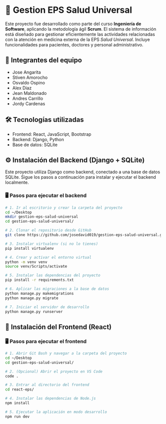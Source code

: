# 🏥 Gestion EPS Salud Universal

Este proyecto fue desarrollado como parte del curso **Ingeniería de Software**, aplicando la metodología ágil **Scrum**. El sistema de información está diseñado para gestionar eficientemente las actividades relacionadas con la atención en medicina externa de la EPS _Salud Universal_. Incluye funcionalidades para pacientes, doctores y personal administrativo.

## 👥 Integrantes del equipo

- Jose Angarita
- Stiven Amorocho
- Osvaldo Ospino
- Alex Diaz
- Jean Maldonado
- Andres Carrillo
- Jordy Cardenas

## 🛠️ Tecnologías utilizadas

- Frontend: React, JavaScript, Bootstrap
- Backend: Django, Python
- Base de datos: SQLite

## ⚙️ Instalación del Backend (Django + SQLite)

Este proyecto utiliza Django como backend, conectado a una base de datos SQLite. Sigue los pasos a continuación para instalar y ejecutar el backend localmente.

### 🖥️ Pasos para ejecutar el backend

```bash
# 1. Ir al escritorio y crear la carpeta del proyecto
cd ~/Desktop
mkdir gestion-eps-salud-universal
cd gestion-eps-salud-universal/

# 2. Clonar el repositorio desde GitHub
git clone https://github.com/josedavid019/gestion-eps-salud-universal.git .

# 3. Instalar virtualenv (si no lo tienes)
pip install virtualenv

# 4. Crear y activar el entorno virtual
python -m venv venv
source venv/Scripts/activate

# 5. Instalar las dependencias del proyecto
pip install -r requirements.txt

# 6. Aplicar las migraciones a la base de datos
python manage.py makemigrations
python manage.py migrate

# 7. Iniciar el servidor de desarrollo
python manage.py runserver
```

## 🚀 Instalación del Frontend (React)

### 🖥️ Pasos para ejecutar el frontend

```bash
# 1. Abrir Git Bash y navegar a la carpeta del proyecto
cd ~/Desktop
cd gestion-eps-salud-universal/

# 2. (Opcional) Abrir el proyecto en VS Code
code .

# 3. Entrar al directorio del frontend
cd react-eps/

# 4. Instalar las dependencias de Node.js
npm install

# 5. Ejecutar la aplicación en modo desarrollo
npm run dev
```
